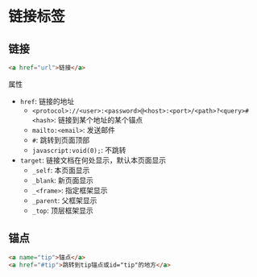 # 链接标签

## 链接

```html
<a href="url">链接</a>
```

属性

* `href`: 链接的地址
  * `<protocol>://<user>:<password>@<host>:<port>/<path>?<query>#<hash>`: 链接到某个地址的某个锚点
  * `mailto:<email>`: 发送邮件
  * `#`: 跳转到页面顶部
  * `javascript:void(0);`: 不跳转
* `target`: 链接文档在何处显示，默认本页面显示
  * `_self`: 本页面显示
  * `_blank`: 新页面显示
  * `_<frame>`: 指定框架显示
  * `_parent`: 父框架显示
  * `_top`: 顶层框架显示

## 锚点

```html
<a name="tip">锚点</a>
<a href="#tip">跳转到tip锚点或id="tip"的地方</a>
```